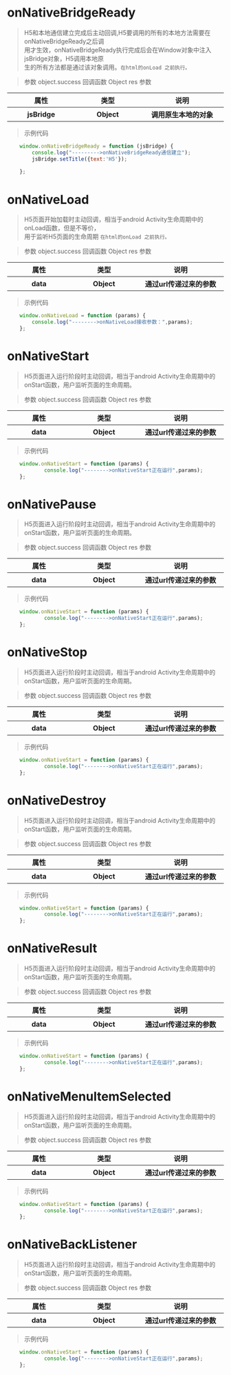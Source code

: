 
# onNativeBridgeReady
 > H5和本地通信建立完成后主动回调,H5要调用的所有的本地方法需要在onNativeBridgeReady之后调<br>
用才生效，onNativeBridgeReady执行完成后会在Window对象中注入jsBridge对象，H5调用本地原<br>
生的所有方法都是通过该对象调用。`在html的onLoad 之前执行。`

> 参数 object.success 回调函数 Object res 参数

<table>
    <thead>
    <tr>
        <th>属性</th>
        <th>类型</th>
        <th>说明</th>
    </tr>
    </thead>
    <tbody>
    <tr>
        <th style="width: 200px">jsBridge</th>
        <th style="width: 200px;">Object</th>
        <th style="width: 300px;">
            调用原生本地的对象
        </th>
    </tr>
    </tbody>
</table>

> 示例代码
```js
    window.onNativeBridgeReady = function (jsBridge) {
        console.log("--------->onNativeBridgeReady通信建立");
        jsBridge.setTitle({text:'H5'});
        
    };
```

# onNativeLoad
 > H5页面开始加载时主动回调，相当于android Activity生命周期中的onLoad函数，但是不等价，<br>
   用于监听H5页面的生命周期 `在html的onLoad 之前执行。`

> 参数 object.success 回调函数 Object res 参数

<table>
    <thead>
    <tr>
        <th>属性</th>
        <th>类型</th>
        <th>说明</th>
    </tr>
    </thead>
    <tbody>
    <tr>
        <th style="width: 200px">data</th>
        <th style="width: 200px;">Object</th>
        <th style="width: 300px;">
            通过url传递过来的参数
        </th>
    </tr>
    </tbody>
</table>

> 示例代码
```js
    window.onNativeLoad = function (params) {
        console.log("-------->onNativeLoad接收参数：",params);
    };
```

# onNativeStart
>H5页面进入运行阶段时主动回调，相当于android Activity生命周期中的onStart函数，用户监听页面的生命周期。

> 参数 object.success 回调函数 Object res 参数

<table>
    <thead>
    <tr>
        <th>属性</th>
        <th>类型</th>
        <th>说明</th>
    </tr>
    </thead>
    <tbody>
    <tr>
        <th style="width: 200px">data</th>
        <th style="width: 200px;">Object</th>
        <th style="width: 300px;">
            通过url传递过来的参数
        </th>
    </tr>
    </tbody>
</table>

> 示例代码
```js
    window.onNativeStart = function (params) {
            console.log("-------->onNativeStart正在运行",params);
    };
```

# onNativePause
>H5页面进入运行阶段时主动回调，相当于android Activity生命周期中的onStart函数，用户监听页面的生命周期。

> 参数 object.success 回调函数 Object res 参数

<table>
    <thead>
    <tr>
        <th>属性</th>
        <th>类型</th>
        <th>说明</th>
    </tr>
    </thead>
    <tbody>
    <tr>
        <th style="width: 200px">data</th>
        <th style="width: 200px;">Object</th>
        <th style="width: 300px;">
            通过url传递过来的参数
        </th>
    </tr>
    </tbody>
</table>

> 示例代码
```js
    window.onNativeStart = function (params) {
            console.log("-------->onNativeStart正在运行",params);
    };
```

# onNativeStop
>H5页面进入运行阶段时主动回调，相当于android Activity生命周期中的onStart函数，用户监听页面的生命周期。

> 参数 object.success 回调函数 Object res 参数

<table>
    <thead>
    <tr>
        <th>属性</th>
        <th>类型</th>
        <th>说明</th>
    </tr>
    </thead>
    <tbody>
    <tr>
        <th style="width: 200px">data</th>
        <th style="width: 200px;">Object</th>
        <th style="width: 300px;">
            通过url传递过来的参数
        </th>
    </tr>
    </tbody>
</table>

> 示例代码
```js
    window.onNativeStart = function (params) {
            console.log("-------->onNativeStart正在运行",params);
    };
```

# onNativeDestroy
>H5页面进入运行阶段时主动回调，相当于android Activity生命周期中的onStart函数，用户监听页面的生命周期。

> 参数 object.success 回调函数 Object res 参数

<table>
    <thead>
    <tr>
        <th>属性</th>
        <th>类型</th>
        <th>说明</th>
    </tr>
    </thead>
    <tbody>
    <tr>
        <th style="width: 200px">data</th>
        <th style="width: 200px;">Object</th>
        <th style="width: 300px;">
            通过url传递过来的参数
        </th>
    </tr>
    </tbody>
</table>

> 示例代码
```js
    window.onNativeStart = function (params) {
            console.log("-------->onNativeStart正在运行",params);
    };
```
# onNativeResult
>H5页面进入运行阶段时主动回调，相当于android Activity生命周期中的onStart函数，用户监听页面的生命周期。

> 参数 object.success 回调函数 Object res 参数

<table>
    <thead>
    <tr>
        <th>属性</th>
        <th>类型</th>
        <th>说明</th>
    </tr>
    </thead>
    <tbody>
    <tr>
        <th style="width: 200px">data</th>
        <th style="width: 200px;">Object</th>
        <th style="width: 300px;">
            通过url传递过来的参数
        </th>
    </tr>
    </tbody>
</table>

> 示例代码
```js
    window.onNativeStart = function (params) {
            console.log("-------->onNativeStart正在运行",params);
    };
```
# onNativeMenuItemSelected
>H5页面进入运行阶段时主动回调，相当于android Activity生命周期中的onStart函数，用户监听页面的生命周期。

> 参数 object.success 回调函数 Object res 参数

<table>
    <thead>
    <tr>
        <th>属性</th>
        <th>类型</th>
        <th>说明</th>
    </tr>
    </thead>
    <tbody>
    <tr>
        <th style="width: 200px">data</th>
        <th style="width: 200px;">Object</th>
        <th style="width: 300px;">
            通过url传递过来的参数
        </th>
    </tr>
    </tbody>
</table>

> 示例代码
```js
    window.onNativeStart = function (params) {
            console.log("-------->onNativeStart正在运行",params);
    };
```

# onNativeBackListener
>H5页面进入运行阶段时主动回调，相当于android Activity生命周期中的onStart函数，用户监听页面的生命周期。

> 参数 object.success 回调函数 Object res 参数

<table>
    <thead>
    <tr>
        <th>属性</th>
        <th>类型</th>
        <th>说明</th>
    </tr>
    </thead>
    <tbody>
    <tr>
        <th style="width: 200px">data</th>
        <th style="width: 200px;">Object</th>
        <th style="width: 300px;">
            通过url传递过来的参数
        </th>
    </tr>
    </tbody>
</table>

> 示例代码
```js
    window.onNativeStart = function (params) {
            console.log("-------->onNativeStart正在运行",params);
    };
```
